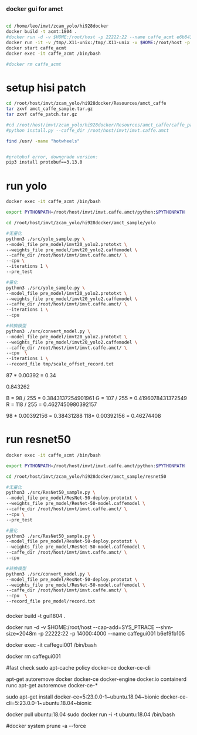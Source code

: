 
### docker gui for amct
```bash

cd /home/leo/imvt/zcam_yolo/hi928docker
docker build -t acmt:1804 .
#docker run -d -v $HOME:/root/host -p 22222:22 --name caffe_acmt e6b8433cbb28
docker run -it -v /tmp/.X11-unix:/tmp/.X11-unix -v $HOME:/root/host -p 20122:22 --name caffe_acmt e6b8433cbb28
docker start caffe_acmt
docker exec -it caffe_acmt /bin/bash

#docker rm caffe_acmt
```


# setup hisi patch
```bash
cd /root/host/imvt/zcam_yolo/hi928docker/Resources/amct_caffe
tar zxvf amct_caffe_sample.tar.gz
tar zxvf caffe_patch.tar.gz

#cd /root/host/imvt/zcam_yolo/hi928docker/Resources/amct_caffe/caffe_patch
#python install.py --caffe_dir /root/host/imvt/imvt.caffe.amct

find /usr/ -name "hotwheels" 


#protobuf error, downgrade version:
pip3 install protobuf==3.13.0

```

# run yolo
```bash 
docker exec -it caffe_acmt /bin/bash

export PYTHONPATH=/root/host/imvt/imvt.caffe.amct/python:$PYTHONPATH

cd /root/host/imvt/zcam_yolo/hi928docker/amct_sample/yolo

#无量化
python3 ./src/yolo_sample.py \
--model_file pre_model/imvt20_yolo2.prototxt \
--weights_file pre_model/imvt20_yolo2.caffemodel \
--caffe_dir /root/host/imvt/imvt.caffe.amct/ \
--cpu \
--iterations 1 \
--pre_test 

#量化
python3 ./src/yolo_sample.py \
--model_file pre_model/imvt20_yolo2.prototxt \
--weights_file pre_model/imvt20_yolo2.caffemodel \
--caffe_dir /root/host/imvt/imvt.caffe.amct/ \
--iterations 1 \
--cpu 

#转换模型
python3 ./src/convert_model.py \
--model_file pre_model/imvt20_yolo2.prototxt \
--weights_file pre_model/imvt20_yolo2.caffemodel \
--caffe_dir /root/host/imvt/imvt.caffe.amct/ \
--cpu  \
--iterations 1 \
--record_file tmp/scale_offset_record.txt

```


87 * 0.00392 = 0.34

0.843262


B = 98  / 255 = 0.3843137254901961
G = 107 / 255 = 0.4196078431372549
R = 118 / 255 = 0.4627450980392157

98 * 0.00392156 = 0.38431288
118* 0.00392156 = 0.46274408



# run resnet50
```bash 
docker exec -it caffe_acmt /bin/bash

export PYTHONPATH=/root/host/imvt/imvt.caffe.amct/python:$PYTHONPATH

cd /root/host/imvt/zcam_yolo/hi928docker/amct_sample/resnet50

#无量化
python3 ./src/ResNet50_sample.py \
--model_file pre_model/ResNet-50-deploy.prototxt \
--weights_file pre_model/ResNet-50-model.caffemodel \
--caffe_dir /root/host/imvt/imvt.caffe.amct/ \
--cpu \
--pre_test 

#量化
python3 ./src/ResNet50_sample.py \
--model_file pre_model/ResNet-50-deploy.prototxt \
--weights_file pre_model/ResNet-50-model.caffemodel \
--caffe_dir /root/host/imvt/imvt.caffe.amct/ \
--cpu 

#转换模型
python3 ./src/convert_model.py \
--model_file pre_model/ResNet-50-deploy.prototxt \
--weights_file pre_model/ResNet-50-model.caffemodel \
--caffe_dir /root/host/imvt/imvt.caffe.amct/ \
--cpu  \
--record_file pre_model/record.txt

```



###

docker build -t gui1804 .

docker run -d -v $HOME:/root/host --cap-add=SYS_PTRACE --shm-size=2048m -p 22222:22 -p 14000:4000  --name caffegui001 b6ef9fb105

docker exec -it caffegui001 /bin/bash

docker rm caffegui001



#fast check
sudo apt-cache policy docker-ce docker-ce-cli


apt-get autoremove docker docker-ce docker-engine  docker.io  containerd runc
apt-get autoremove docker-ce-*

sudo apt-get install docker-ce=5:23.0.0-1~ubuntu.18.04~bionic  docker-ce-cli=5:23.0.0-1~ubuntu.18.04~bionic

docker pull ubuntu:18.04
sudo docker run -i -t ubuntu:18.04 /bin/bash


#docker system prune -a --force

```

